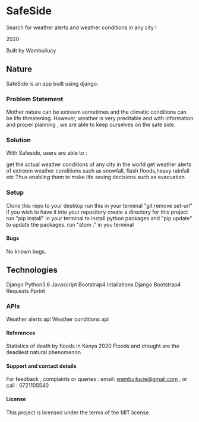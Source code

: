 # SafeSide

Search for weather alerts and weather conditions in any city !

2020

Built by Wambuilucy

## Nature
SafeSide is an app built using django.

### Problem Statement

Mother nature can be extreem sometimes and the climatic conditions can be life threatening. However, weather is very precitable and with information and proper planning , we are able to keep ourselves on the safe side.

### Solution
With Safeside, users are able to :

get the actual weather conditions of any city in the world
get weather alerts of extreem weather conditions such as snowfall, flash floods,heavy rainfall etc Thus enabling them to make life saving decisions such as evacuation

### Setup
Clone this repo to your desktop
run this in your terminal "git remove set-url" if you wish to have it into your repository
create a directory for this project
run "pip install" in your terminal to install python packages and "pip update" to update the packages.
run "atom ." in you terminal
#### Bugs
No known bugs.

## Technologies
Django
Python3.6
Javascript
Bootstrap4
Intallations
Django
Bootstrap4
Requests
Pprint
### APIs
Weather alerts api
Weather conditions api
#### References
Statistics of death by floods in Kenya 2020
Floods and drought are the deadliest natural phenomenon
#### Support and contact details
For feedback , complaints or queries : email: wambuilucie@gmail.com , or call : 0721105540

#### License
This project is licensed under the terms of the MIT license.